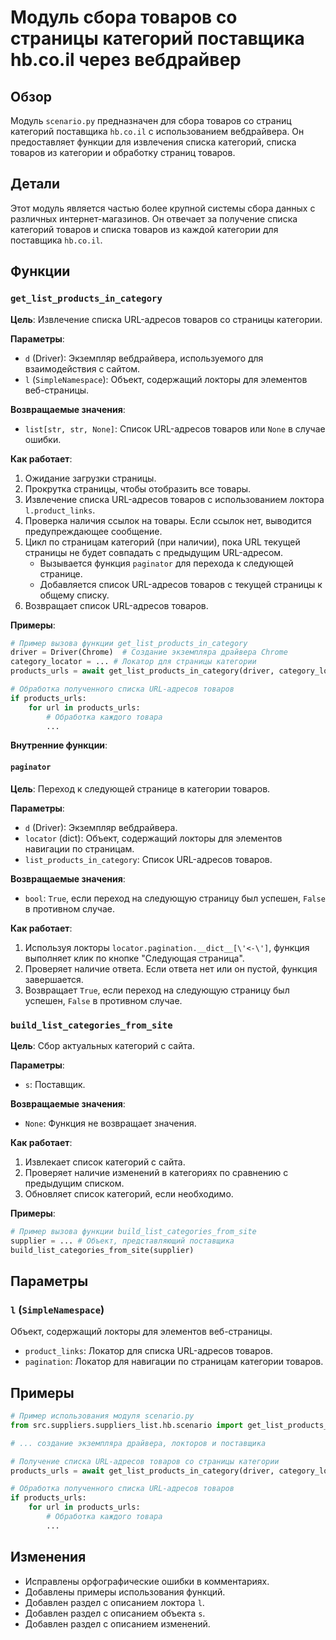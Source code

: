 # Модуль сбора товаров со страницы категорий поставщика hb.co.il через вебдрайвер

## Обзор

Модуль `scenario.py` предназначен для сбора товаров со страниц категорий поставщика `hb.co.il` с использованием вебдрайвера. Он предоставляет функции для извлечения списка категорий, списка товаров из категории и обработку страниц товаров. 

## Детали

Этот модуль является частью более крупной системы сбора данных с различных интернет-магазинов.  Он отвечает за получение списка категорий товаров и списка товаров из каждой категории для поставщика `hb.co.il`. 

## Функции

### `get_list_products_in_category`

**Цель**: Извлечение списка URL-адресов товаров со страницы категории. 

**Параметры**:

- `d` (Driver): Экземпляр вебдрайвера, используемого для взаимодействия с сайтом.
- `l` (`SimpleNamespace`): Объект, содержащий локторы для элементов веб-страницы.

**Возвращаемые значения**:

- `list[str, str, None]`: Список URL-адресов товаров или `None` в случае ошибки.

**Как работает**:

1. Ожидание загрузки страницы.
2. Прокрутка страницы, чтобы отобразить все товары.
3. Извлечение списка URL-адресов товаров с использованием локтора `l.product_links`.
4. Проверка наличия ссылок на товары. Если ссылок нет, выводится предупреждающее сообщение.
5. Цикл по страницам категорий (при наличии), пока URL текущей страницы не будет совпадать с предыдущим URL-адресом. 
    - Вызывается функция `paginator` для перехода к следующей странице. 
    - Добавляется список URL-адресов товаров с текущей страницы к общему списку. 
6. Возвращает список URL-адресов товаров.

**Примеры**:

```python
# Пример вызова функции get_list_products_in_category
driver = Driver(Chrome)  # Создание экземпляра драйвера Chrome
category_locator = ... # Локатор для страницы категории 
products_urls = await get_list_products_in_category(driver, category_locator) 

# Обработка полученного списка URL-адресов товаров
if products_urls:
    for url in products_urls:
        # Обработка каждого товара
        ...
```

**Внутренние функции**:

#### `paginator`

**Цель**: Переход к следующей странице в категории товаров.

**Параметры**:

- `d` (Driver): Экземпляр вебдрайвера.
- `locator` (dict): Объект, содержащий локторы для элементов навигации по страницам. 
- `list_products_in_category`: Список URL-адресов товаров.

**Возвращаемые значения**:

- `bool`: `True`, если переход на следующую страницу был успешен, `False` в противном случае.

**Как работает**:

1. Используя локторы `locator.pagination.__dict__[\'<-\']`, функция выполняет клик по кнопке "Следующая страница".
2. Проверяет наличие ответа. Если ответа нет или он пустой, функция завершается. 
3. Возвращает `True`, если переход на следующую страницу был успешен, `False` в противном случае.

### `build_list_categories_from_site`

**Цель**: Сбор актуальных категорий с сайта.

**Параметры**:

- `s`: Поставщик.

**Возвращаемые значения**:

- `None`: Функция не возвращает значения.

**Как работает**:

1. Извлекает список категорий с сайта.
2. Проверяет наличие изменений в категориях по сравнению с предыдущим списком.
3. Обновляет список категорий, если необходимо.

**Примеры**:

```python
# Пример вызова функции build_list_categories_from_site
supplier = ... # Объект, представляющий поставщика
build_list_categories_from_site(supplier)
```


## Параметры

### `l` (`SimpleNamespace`)

Объект, содержащий локторы для элементов веб-страницы. 

- `product_links`: Локатор для списка URL-адресов товаров. 
- `pagination`: Локатор для навигации по страницам категории товаров. 

## Примеры

```python
# Пример использования модуля scenario.py
from src.suppliers.suppliers_list.hb.scenario import get_list_products_in_category

# ... создание экземпляра драйвера, локторов и поставщика

# Получение списка URL-адресов товаров со страницы категории
products_urls = await get_list_products_in_category(driver, category_locator)

# Обработка полученного списка URL-адресов товаров
if products_urls:
    for url in products_urls:
        # Обработка каждого товара
        ...
```

## Изменения

- Исправлены орфографические ошибки в комментариях. 
- Добавлены примеры использования функций.
- Добавлен раздел с описанием локтора `l`. 
- Добавлен раздел с описанием объекта `s`. 
- Добавлен раздел с описанием изменений.